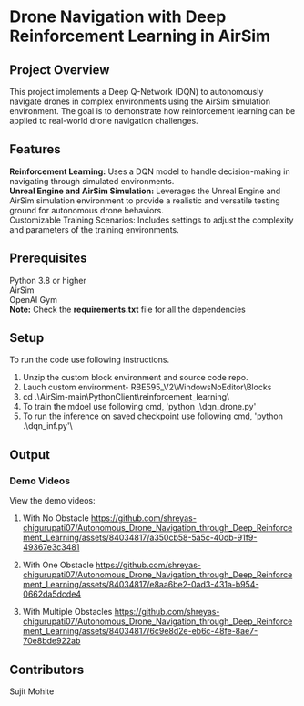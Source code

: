 # Drone Navigation with Deep Reinforcement Learning in AirSim

## Project Overview

This project implements a Deep Q-Network (DQN) to autonomously navigate drones in complex environments using the AirSim simulation environment. The goal is to demonstrate how reinforcement learning can be applied to real-world drone navigation challenges.

## Features

**Reinforcement Learning:** Uses a DQN model to handle decision-making in navigating through simulated environments.\
**Unreal Engine and AirSim Simulation:** Leverages the Unreal Engine and AirSim simulation environment to provide a realistic and versatile testing ground for autonomous drone behaviors.\
Customizable Training Scenarios: Includes settings to adjust the complexity and parameters of the training environments.


## Prerequisites
Python 3.8 or higher\
AirSim\
OpenAI Gym\
**Note:** Check the **requirements.txt** file for all the dependencies

## Setup
To run the code use following instructions.
1. Unzip the custom block environment and source code repo.
2. Lauch custom environment- RBE595_V2\WindowsNoEditor\Blocks
3. cd .\AirSim-main\PythonClient\reinforcement_learning\
4. To train the mdoel use following cmd,  'python .\dqn_drone.py'
5. To run the inference on saved checkpoint use following cmd, 'python .\dqn_inf.py'\


## Output

### Demo Videos
View the demo videos: 

1. With No Obstacle
https://github.com/shreyas-chigurupati07/Autonomous_Drone_Navigation_through_Deep_Reinforcement_Learning/assets/84034817/a350cb58-5a5c-40db-91f9-49367e3c3481



2. With One Obstacle
https://github.com/shreyas-chigurupati07/Autonomous_Drone_Navigation_through_Deep_Reinforcement_Learning/assets/84034817/e8aa6be2-0ad3-431a-b954-0662da5dcde4




3. With Multiple Obstacles
https://github.com/shreyas-chigurupati07/Autonomous_Drone_Navigation_through_Deep_Reinforcement_Learning/assets/84034817/6c9e8d2e-eb6c-48fe-8ae7-70e8bde922ab


## Contributors
Sujit Mohite

